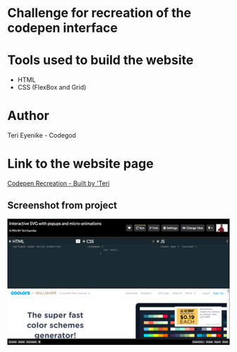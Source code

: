 # Challenge for recreation of the codepen interface

# Tools used to build the website

+ HTML
+ CSS (FlexBox and Grid)

# Author

Teri Eyenike - Codegod

# Link to the website page
[Codepen Recreation - Built by 'Teri](https://terieyenike.github.io/Codepen/)

## Screenshot from project

![alt text](https://github.com/terieyenike/Codepen/blob/master/img/codepen.png "Codepen interface - codepen.io")

